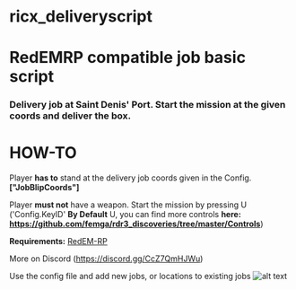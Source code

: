 # ricx_deliveryscript
# RedEMRP compatible job basic script

### Delivery job at Saint Denis' Port. Start the mission at the given coords and deliver the box.

# HOW-TO

Player **has to** stand at the delivery job coords given in the Config. **["JobBlipCoords"]**

Player **must not** have a weapon. Start the mission by pressing U ('Config.KeyID' **By Default** U, you can find more controls **here: https://github.com/femga/rdr3_discoveries/tree/master/Controls**) 

**Requirements:**
[RedEM-RP](https://github.com/RedEM-RP/redem_roleplay)

More on Discord (https://discord.gg/CcZ7QmHJWu)

Use the config file and add new jobs, or locations to existing jobs
![alt text](https://i.ibb.co/DgX1102/rakodo.png)
